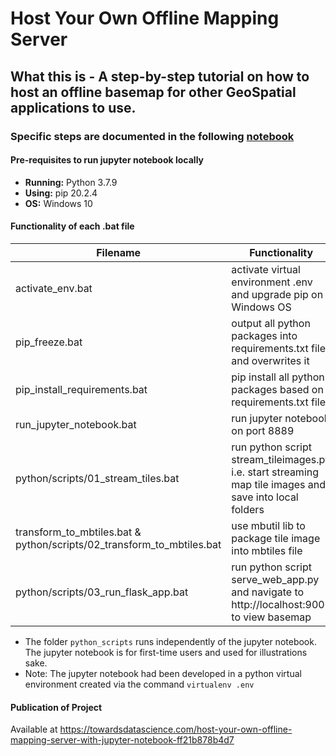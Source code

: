 # Host Your Own Offline Mapping Server
## What this is - A step-by-step tutorial on how to host an offline basemap for other GeoSpatial applications to use.
### Specific steps are documented in the following [notebook](https://github.com/incubated-geek-cc/offline-mapping-server/blob/master/Host%20Your%20Own%20Offline%20Mapping%20Server.ipynb)

#### Pre-requisites to run jupyter notebook locally
* **Running:** Python 3.7.9
* **Using:** pip 20.2.4
* **OS:** Windows 10

#### Functionality of each .bat file

Filename | Functionality
------------ | -------------
activate_env.bat | activate virtual environment .env and upgrade pip on Windows OS
pip_freeze.bat | output all python packages into requirements.txt file and overwrites it
pip_install_requirements.bat | pip install all python packages based on requirements.txt file
run_jupyter_notebook.bat | run jupyter notebook on port 8889
python/scripts/01_stream_tiles.bat | run python script stream_tileimages.py i.e. start streaming map tile images and save into local folders
transform_to_mbtiles.bat & python/scripts/02_transform_to_mbtiles.bat | use mbutil lib to package tile image into mbtiles file
python/scripts/03_run_flask_app.bat | run python script serve_web_app.py and navigate to http://localhost:9000 to view basemap

* The folder `python_scripts` runs independently of the jupyter notebook. The jupyter notebook is for first-time users and used for illustrations sake.
* Note: The jupyter notebook had been developed in a python virtual environment created via the command `virtualenv .env`

#### Publication of Project
Available at https://towardsdatascience.com/host-your-own-offline-mapping-server-with-jupyter-notebook-ff21b878b4d7